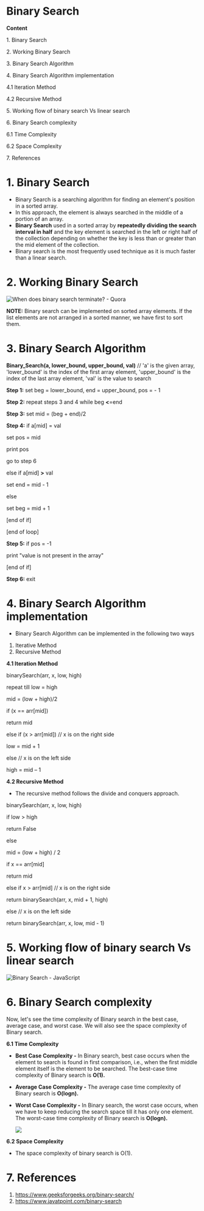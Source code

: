 # Binary Search

**Content**

1\. Binary Search

2\. Working Binary Search

3\. Binary Search Algorithm

4\. Binary Search Algorithm implementation

4.1 Iteration Method

4.2 Recursive Method

5\. Working flow of binary search Vs linear search

6\. Binary Search complexity

6.1 Time Complexity

6.2 Space Complexity

7\. References

# 1. Binary Search

-   Binary Search is a searching algorithm for finding an element's position in a sorted array.
-   In this approach, the element is always searched in the middle of a portion of an array.
-   **Binary Search** used in a sorted array by **repeatedly dividing the search interval in half** and the key element is searched in the left or right half of the collection depending on whether the key is less than or greater than the mid element of the collection.
-   Binary search is the most frequently used technique as it is much faster than a linear search.

# 2. Working Binary Search

![When does binary search terminate? - Quora](media/a28977e16a88229afb1d4ee46e84f078.gif)

**NOTE:** Binary search can be implemented on sorted array elements. If the list elements are not arranged in a sorted manner, we have first to sort them.

# 3. Binary Search Algorithm

**Binary_Search(a, lower_bound, upper_bound, val)** // 'a' is the given array, 'lower_bound' is the index of the first array element, 'upper_bound' is the index of the last array element, 'val' is the value to search

**Step 1:** set beg = lower_bound, end = upper_bound, pos = - 1

**Step 2:** repeat steps 3 and 4 while beg **\<**=end

**Step 3:** set mid = (beg + end)/2

**Step 4:** if a[mid] = val

set pos = mid

print pos

go to step 6

else if a[mid] **\>** val

set end = mid - 1

else

set beg = mid + 1

[end of if]

[end of loop]

**Step 5:** if pos = -1

print "value is not present in the array"

[end of if]

**Step 6:** exit

# 4. Binary Search Algorithm implementation

-   Binary Search Algorithm can be implemented in the following two ways
1.  Iterative Method
2.  Recursive Method

**4.1 Iteration Method**

binarySearch(arr, x, low, high)

repeat till low = high

mid = (low + high)/2

if (x == arr[mid])

return mid

else if (x \> arr[mid]) // x is on the right side

low = mid + 1

else // x is on the left side

high = mid – 1

**4.2 Recursive Method**

-   The recursive method follows the divide and conquers approach.

binarySearch(arr, x, low, high)

if low \> high

return False

else

mid = (low + high) / 2

if x == arr[mid]

return mid

else if x \> arr[mid] // x is on the right side

return binarySearch(arr, x, mid + 1, high)

else // x is on the left side

return binarySearch(arr, x, low, mid - 1)

# 5. Working flow of binary search Vs linear search

![Binary Search - JavaScript](media/08327c46dbd718a1d2c0c65bd05b801b.gif)

# 6. Binary Search complexity

Now, let's see the time complexity of Binary search in the best case, average case, and worst case. We will also see the space complexity of Binary search.

**6.1 Time Complexity**

-   **Best Case Complexity -** In Binary search, best case occurs when the element to search is found in first comparison, i.e., when the first middle element itself is the element to be searched. The best-case time complexity of Binary search is **O(1).**
-   **Average Case Complexity -** The average case time complexity of Binary search is **O(logn).**
-   **Worst Case Complexity -** In Binary search, the worst case occurs, when we have to keep reducing the search space till it has only one element. The worst-case time complexity of Binary search is **O(logn).**

    ![](media/ec7aedb332668da78c102a44456db2d6.png)

**6.2 Space Complexity**

-   The space complexity of binary search is O(1).

# 7. References

1.  <https://www.geeksforgeeks.org/binary-search/>
2.  https://www.javatpoint.com/binary-search

